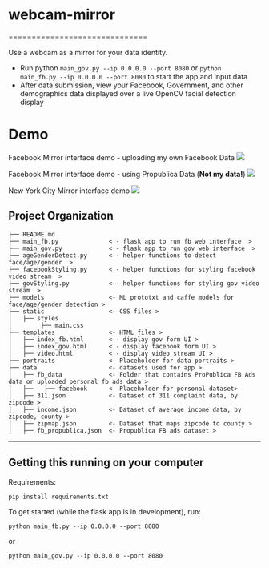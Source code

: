 # webcam-mirror
==============================

Use a webcam as a mirror for your data identity.

* Run python `main_gov.py --ip 0.0.0.0 --port 8080` or `python main_fb.py --ip 0.0.0.0 --port 8080` to start the app and input data
* After data submission, view your Facebook, Government, and other demographics data displayed over a live OpenCV facial detection display

# Demo

Facebook Mirror interface demo - uploading my own Facebook Data
![](https://github.com/dingaaling/webcam-mirror/blob/master/static/FB-Jen.gif)

Facebook Mirror interface demo - using Propublica Data (**Not my data!**)
![](https://github.com/dingaaling/webcam-mirror/blob/master/static/FB-Propublica.gif)

New York City Mirror interface demo 
![](https://github.com/dingaaling/webcam-mirror/blob/master/static/NYC.gif)


Project Organization
------------

    ├── README.md
    ├── main_fb.py              < - flask app to run fb web interface  >
    ├── main_gov.py             < - flask app to run gov web interface  >
    ├── ageGenderDetect.py      < - helper functions to detect face/age/gender  >
    ├── facebookStyling.py      < - helper functions for styling facebook video stream  >
    ├── govStyling.py           < - helper functions for styling gov video stream  >
    ├── models                  <- ML prototxt and caffe models for face/age/gender detection >
    ├── static                  <- CSS files >
    │   ├── styles                  
    │        ├── main.css                
    ├── templates               <- HTML files >
    │   ├── index_fb.html       < - display gov form UI >
    │   ├── index_gov.html      < - display facebook form UI >
    │   ├── video.html          < - display video stream UI >
    ├── portraits               <- Placeholder for data portraits >
    ├── data                    <- datasets used for app >
    │   ├── fb_data             <- Folder that contains ProPublica FB Ads data or uploaded personal fb ads data >
    │   ├──   ├── facebook      <- Placeholder for personal dataset>
    │   ├── 311.json            <- Dataset of 311 complaint data, by zipcode >
    │   ├── income.json         <- Dataset of average income data, by zipcode, county >
    │   ├── zipmap.json         <- Dataset that maps zipcode to county >
    │   ├── fb_propublica.json  <- Propublica FB ads dataset >

--------

## Getting this running on your computer

Requirements:
```
pip install requirements.txt
```

To get started (while the flask app is in development), run:

```
python main_fb.py --ip 0.0.0.0 --port 8080
```
or
```
python main_gov.py --ip 0.0.0.0 --port 8080
```
